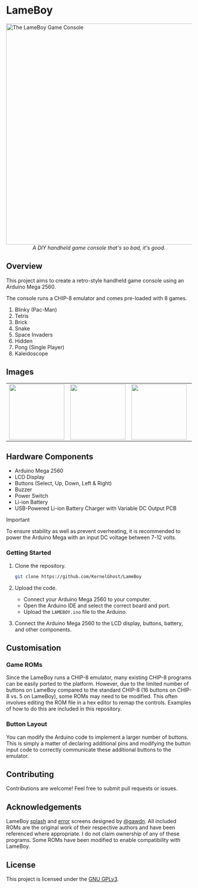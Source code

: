 # LameBoy

<img src="./Images/1.png" alt="The LameBoy Game Console" style="display: block; margin-left: auto; margin-right: auto; height: 600px;">

<center><i>A DIY handheld game console that's so bad, it's good.</i></center>

## Overview
This project aims to create a retro-style handheld game console using an Arduino Mega 2560.

The console runs a CHIP-8 emulator and comes pre-loaded with 8 games.
1. Blinky (Pac-Man)
2. Tetris
3. Brick
4. Snake
5. Space Invaders
6. Hidden
7. Pong (Single Player)
8. Kaleidoscope

## Images
<table>
  <tr>
    <td><img src="./Images/2.png" width="150px"></td>
    <td><img src="./Images/3.png" width="150px"></td>
    <td><img src="./Images/4.png" width="150px"></td>
    <td><img src="./Images/5.png" width="150px"></td>
    <td><img src="./Images/6.png" width="150px"></td>
  </tr>
</table>

## Hardware Components
- Arduino Mega 2560
- LCD Display
- Buttons (Select, Up, Down, Left & Right)
- Buzzer
- Power Switch
- Li-ion Battery
- USB-Powered Li-ion Battery Charger with Variable DC Output PCB

> [!IMPORTANT]
> To ensure stability as well as prevent overheating, it is recommended to power the Arduino Mega with an input DC voltage between 7-12 volts.

### Getting Started
1. Clone the repository.

   ```bash
   git clone https://github.com/KernelGhost/LameBoy
   ```

2. Upload the code.
   - Connect your Arduino Mega 2560 to your computer.
   - Open the Arduino IDE and select the correct board and port.
   - Upload the `LAMEBOY.ino` file to the Arduino.

3. Connect the Arduino Mega 2560 to the LCD display, buttons, battery, and other components.

## Customisation
### Game ROMs
Since the LameBoy runs a CHIP-8 emulator, many existing CHIP-8 programs can be easily ported to the platform. However, due to the limited number of buttons on LameBoy compared to the standard CHIP-8 (16 buttons on CHIP-8 vs. 5 on LameBoy), some ROMs may need to be modified. This often involves editing the ROM file in a hex editor to remap the controls. Examples of how to do this are included in this repository.

### Button Layout
You can modify the Arduino code to implement a larger number of buttons. This is simply a matter of declaring additional pins and modifying the button input code to correctly communicate these additional buttons to the emulator.

## Contributing
Contributions are welcome! Feel free to submit pull requests or issues.

## Acknowledgements
LameBoy [splash](./Screens/Splash/Splash.bmp) and [error](./Screens/Error/Error.bmp) screens designed by [@gawdn](https://github.com/gawdn).
All included ROMs are the original work of their respective authors and have been referenced where appropriate. I do not claim ownership of any of these programs. Some ROMs have been modified to enable compatibility with LameBoy.

## License
This project is licensed under the [GNU GPLv3](https://www.gnu.org/licenses/gpl-3.0.en.html).
